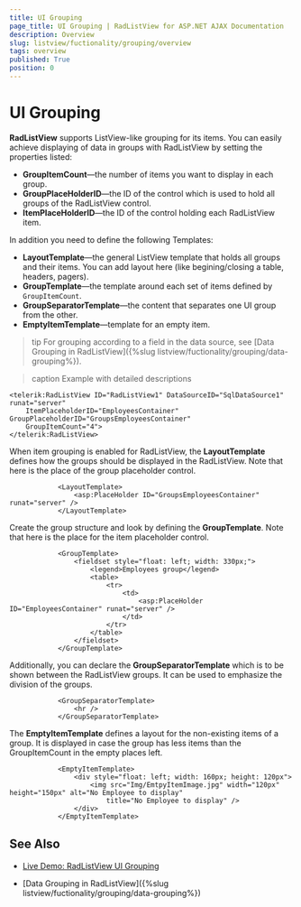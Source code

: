 ```yaml
---
title: UI Grouping
page_title: UI Grouping | RadListView for ASP.NET AJAX Documentation
description: Overview
slug: listview/fuctionality/grouping/overview
tags: overview
published: True
position: 0
---
```


# UI Grouping


**RadListView** supports ListView-like grouping for its items. You can easily achieve displaying of data in groups with RadListView by setting the properties listed:

* **GroupItemCount**—the number of items you want to display in each group.
* **GroupPlaceHolderID**—the ID of the control which is used to hold all groups of the RadListView control.
* **ItemPlaceHolderID**—the ID of the control holding each RadListView item.

In addition you need to define the following Templates:

* **LayoutTemplate**—the general ListView template that holds all groups and their items. You can add layout here (like begining/closing a table, headers, pagers).
* **GroupTemplate**—the template around each set of items defined by `GroupItemCount`.
* **GroupSeparatorTemplate**—the content that separates one UI group from the other.
* **EmptyItemTemplate**—template for an empty item.

>tip For grouping according to a field in the data source, see [Data Grouping in RadListView]({%slug listview/fuctionality/grouping/data-grouping%}).


>caption Example with detailed descriptions

````ASP.NET
<telerik:RadListView ID="RadListView1" DataSourceID="SqlDataSource1" runat="server"
    ItemPlaceholderID="EmployeesContainer" GroupPlaceholderID="GroupsEmployeesContainer"
    GroupItemCount="4">
</telerik:RadListView>
````





When item grouping is enabled for RadListView, the **LayoutTemplate** defines how the groups should be displayed in the RadListView. Note that here is the place of the group placeholder control.

````ASP.NET
	        <LayoutTemplate>
	            <asp:PlaceHolder ID="GroupsEmployeesContainer" runat="server" />
	        </LayoutTemplate>
````





Create the group structure and look by defining the **GroupTemplate**. Note that here is the place for the item placeholder control.

````ASP.NET
	        <GroupTemplate>
	            <fieldset style="float: left; width: 330px;">
	                <legend>Employees group</legend>
	                <table>
	                    <tr>
	                        <td>
	                            <asp:PlaceHolder ID="EmployeesContainer" runat="server" />
	                        </td>
	                    </tr>
	                </table>
	            </fieldset>
	        </GroupTemplate>
````





Additionally, you can declare the **GroupSeparatorTemplate** which is to be shown between the RadListView groups. It can be used to emphasize the division of the groups.

````ASP.NET
	        <GroupSeparatorTemplate>
	            <hr />
	        </GroupSeparatorTemplate>
````





The **EmptyItemTemplate** defines a layout for the non-existing items of a group. It is displayed in case the group has less items than the GroupItemCount in the empty places left.

````ASP.NET
	        <EmptyItemTemplate>
	            <div style="float: left; width: 160px; height: 120px">
	                <img src="Img/EmtpyItemImage.jpg" width="120px" height="150px" alt="No Employee to display"
	                    title="No Employee to display" />
	            </div>
	        </EmptyItemTemplate>
````





## See Also

* [Live Demo: RadListView UI Grouping](https://demos.telerik.com/aspnet-ajax/listview/examples/grouping/defaultcs.aspx)

* [Data Grouping in RadListView]({%slug listview/fuctionality/grouping/data-grouping%})

